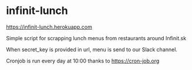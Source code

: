 # infinit-lunch

https://infinit-lunch.herokuapp.com

Simple script for scrapping lunch menus from restaurants around Infinit.sk

When secret_key is provided in url, menu is send to our Slack channel.

Cronjob is run every day at 10:00 thanks to https://cron-job.org

